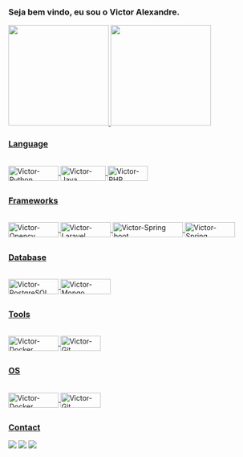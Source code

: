 ### Seja bem vindo, eu sou o Victor Alexandre.

 <div>
  <a href="https://github.com/VictorAlexandre1986">
  <img height="200em" src="https://github-readme-stats.vercel.app/api?username=VictorAlexandre1986&show_icons=true&theme=dark&include_all_commits=true&count_private=true"/>
  <img height="200em" src="https://github-readme-stats.vercel.app/api/top-langs/?username=VictorAlexandre1986&layout=compact&langs_count=16&theme=dark"/>
   
   
   
</div>
  
 
 ### Language
 
<div style="display: inline_block"><br>
  <img align="center" alt="Victor-Python" height="30" width="100" src="https://img.shields.io/badge/Python-14354C?style=for-the-badge&logo=python&logoColor=white">
  <img align="center" alt="Victor-Java" height="30" width="90" src="https://img.shields.io/badge/Java-ED8B00?style=for-the-badge&logo=java&logoColor=white">
  <img align="center" alt="Victor-PHP" height="30" width="80" src="https://img.shields.io/badge/PHP-777BB4?style=for-the-badge&logo=php&logoColor=white"> 
</div>
  
  ##
 
 ### Frameworks
 <div style="display: inline_block"><br>
     <img align="center" alt="Victor-Opencv" height="30" width="100" src="https://img.shields.io/badge/OpenCV-27338e?style=for-the-badge&logo=OpenCV&logoColor=white">
     <img align="center" alt="Victor-Laravel" height="30" width="100" src="https://img.shields.io/badge/Laravel-FF2D20?style=for-the-badge&logo=laravel&logoColor=white">
     <img align="center" alt="Victor-Spring boot" height="30" width="140" src="https://img.shields.io/badge/Spring_Boot-F2F4F9?style=for-the-badge&logo=spring-boot">
     <img align="center" alt="Victor-Spring" height="30" width="100" src="https://img.shields.io/badge/Spring-6DB33F?style=for-the-badge&logo=spring&logoColor=white">
 </div>
 
 ##
 
  ### Database
 <div style="display: inline_block"><br>
     <img align="center" alt="Victor-PostgreSQL" height="30" width="100" src="https://img.shields.io/badge/PostgreSQL-316192?style=for-the-badge&logo=postgresql&logoColor=white">
     <img align="center" alt="Victor-Mongo" height="30" width="100" src="https://img.shields.io/badge/MongoDB-4EA94B?style=for-the-badge&logo=mongodb&logoColor=white">
 </div>
 
 ##
 
   ### Tools
 <div style="display: inline_block"><br>
     <img align="center" alt="Victor-Docker" height="30" width="100" src="https://img.shields.io/badge/Docker-2CA5E0?style=for-the-badge&logo=docker&logoColor=white">
     <img align="center" alt="Victor-Git" height="30" width="80" src="https://img.shields.io/badge/Git-F05032?style=for-the-badge&logo=git&logoColor=white">

 </div>
 
 ##
 
 ### OS
  <div style="display: inline_block"><br>
     <img align="center" alt="Victor-Docker" height="30" width="100" src="https://img.shields.io/badge/Windows-0078D6?style=for-the-badge&logo=windows&logoColor=white">
     <img align="center" alt="Victor-Git" height="30" width="80" src="https://img.shields.io/badge/Linux-FCC624?style=for-the-badge&logo=linux&logoColor=black">
 </div>
 
 
 ##
 
 ### Contact
  <div> 
  <a href="https://victoralexandre29051986.medium.com/atalhos-úteis-para-vs-code-6530769eac5d" target="_blank"><img src="https://img.shields.io/badge/Medium-12100E?style=for-the-badge&logo=medium&logoColor=white"></a>
  <a href = "mailto:victoralexandre29051986@gmail.com"><img src="https://img.shields.io/badge/-Gmail-%23333?style=for-the-badge&logo=gmail&logoColor=white" target="_blank"></a>
  <a href="https://www.linkedin.com/in/victor-alexandre-017024202/" target="_blank"><img src="https://img.shields.io/badge/-LinkedIn-%230077B5?style=for-the-badge&logo=linkedin&logoColor=white" target="_blank"></a> 
 
 


